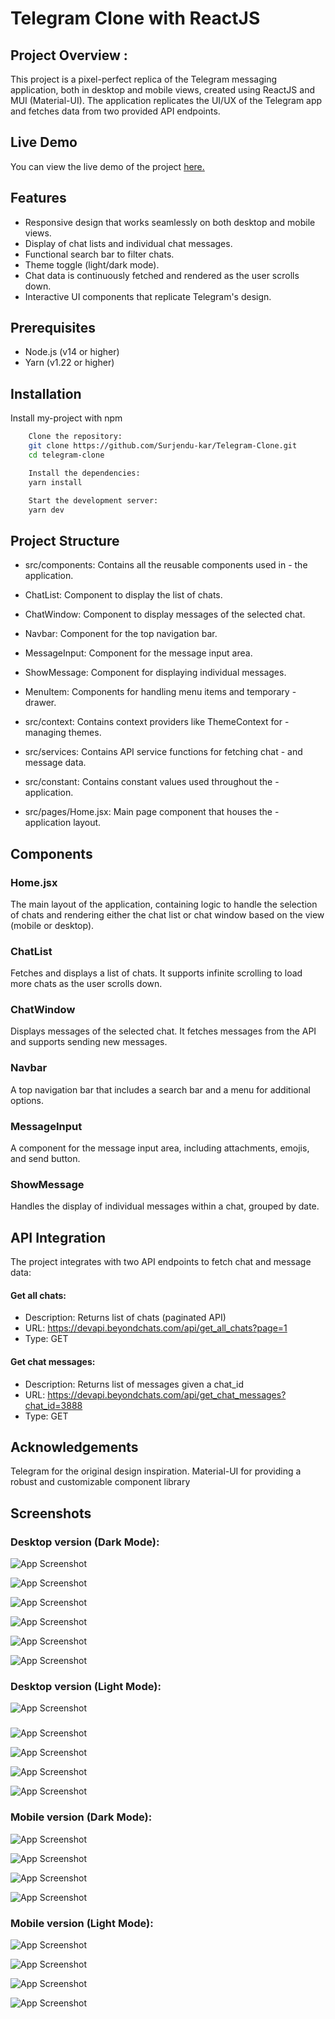 
# Telegram Clone with ReactJS

## Project Overview :

This project is a pixel-perfect replica of the Telegram messaging application, both in desktop and mobile views, created using ReactJS and MUI (Material-UI). The application replicates the UI/UX of the Telegram app and fetches data from two provided API endpoints.


## Live  Demo


You can view the live demo of the project
[here.](https://its-my-telegram-clone.vercel.app/)
## Features

- Responsive design that works seamlessly on both desktop and mobile views.
- Display of chat lists and individual chat messages.
- Functional search bar to filter chats.
- Theme toggle (light/dark mode).
- Chat data is continuously fetched and rendered as the user scrolls down.
- Interactive UI components that replicate Telegram's design.



## Prerequisites
- Node.js (v14 or higher)
- Yarn (v1.22 or higher)

## Installation

Install my-project with npm

```bash
    Clone the repository:
    git clone https://github.com/Surjendu-kar/Telegram-Clone.git
    cd telegram-clone
```
    
```bash
    Install the dependencies:
    yarn install
```

```bash
    Start the development server:
	yarn dev
```
## Project Structure

- src/components: Contains all the reusable components used in - the application.
- ChatList: Component to display the list of chats.
- ChatWindow: Component to display messages of the selected chat.
- Navbar: Component for the top navigation bar.
- MessageInput: Component for the message input area.
- ShowMessage: Component for displaying individual messages.
- MenuItem: Components for handling menu items and temporary - drawer.
 
- src/context: Contains context providers like ThemeContext for - managing themes.
- src/services: Contains API service functions for fetching chat - and message data.
- src/constant: Contains constant values used throughout the - application.
- src/pages/Home.jsx: Main page component that houses the - application layout.


## Components
### Home.jsx
The main layout of the application, containing logic to handle the selection of chats and rendering either the chat list or chat window based on the view (mobile or desktop).

### ChatList
Fetches and displays a list of chats. It supports infinite scrolling to load more chats as the user scrolls down.

### ChatWindow
Displays messages of the selected chat. It fetches messages from the API and supports sending new messages.

### Navbar
A top navigation bar that includes a search bar and a menu for additional options.

### MessageInput
A component for the message input area, including attachments, emojis, and send button.

### ShowMessage
Handles the display of individual messages within a chat, grouped by date.


## API Integration
The project integrates with two API endpoints to fetch chat and 
message data:

#### Get all chats:
- Description: Returns list of chats (paginated API)
- URL: https://devapi.beyondchats.com/api/get_all_chats?page=1
- Type: GET

#### Get chat messages:
- Description: Returns list of messages given a chat_id
- URL: https://devapi.beyondchats.com/api/get_chat_messages?chat_id=3888
- Type: GET



## Acknowledgements
Telegram for the original design inspiration.
Material-UI for providing a robust and customizable component library





## Screenshots
### Desktop version (Dark Mode):
![App Screenshot](https://i.ibb.co/kBCLJML/Screenshot-2024-07-24-010254.png)

![App Screenshot](https://i.ibb.co/8M2fzkw/Screenshot-2024-07-24-013348.png)

![App Screenshot](https://i.ibb.co/YfbGD27/Screenshot-2024-07-24-011022.png)

![App Screenshot](https://i.ibb.co/K5YTjvk/Screenshot-2024-07-24-013537.png)

![App Screenshot](https://i.ibb.co/WzGSg9n/Screenshot-2024-07-24-011238.png)

![App Screenshot](https://i.ibb.co/DWgBRYS/Screenshot-2024-07-24-011225.png)


### Desktop version (Light Mode):

![App Screenshot](https://i.ibb.co/NV2NFH1/Screenshot-2024-07-24-011103.png)
###

![App Screenshot](https://i.ibb.co/sKV1Zjf/Screenshot-2024-07-24-013846.png)

![App Screenshot](https://i.ibb.co/fSn2DX3/Screenshot-2024-07-24-011142.png)

![App Screenshot](https://i.ibb.co/nCkptwy/Screenshot-2024-07-24-011158.png)

![App Screenshot](https://i.ibb.co/VTbK0KW/Screenshot-2024-07-24-011210.png)

### Mobile version (Dark Mode):

![App Screenshot](https://i.ibb.co/JC5Kn65/Screenshot-2024-07-24-011309.png)

![App Screenshot](https://i.ibb.co/TKnSCcm/Screenshot-2024-07-24-011320.png)

![App Screenshot](https://i.ibb.co/kq8R01Q/Screenshot-2024-07-24-011337.png)

![App Screenshot](https://i.ibb.co/Y3KrGxX/Screenshot-2024-07-24-011355.png)

### Mobile version (Light Mode):

![App Screenshot](https://i.ibb.co/0QH5Xbc/Screenshot-2024-07-24-011437.png)

![App Screenshot](https://i.ibb.co/sgmXk98/Screenshot-2024-07-24-011512.png)

![App Screenshot](https://i.ibb.co/X89nndB/Screenshot-2024-07-24-011544.png)

![App Screenshot](https://i.ibb.co/jJrwvrT/Screenshot-2024-07-24-011528.png)


